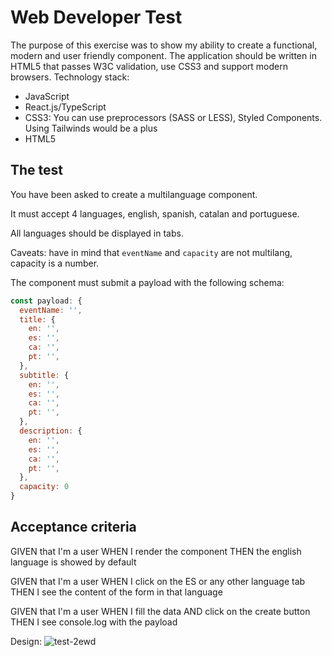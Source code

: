 # Web Developer Test

The purpose of this exercise was to show my ability to create a functional, modern and user friendly component. The application should be written in HTML5 that passes W3C validation, use CSS3 and support modern browsers. Technology stack:
- JavaScript
- React.js/TypeScript
- CSS3: You can use preprocessors (SASS or LESS), Styled Components. Using Tailwinds would be a plus
- HTML5
  
## The test

You have been asked to create a multilanguage component.

It must accept 4 languages, english, spanish, catalan and portuguese.

All languages should be displayed in tabs.

Caveats: have in mind that `eventName` and `capacity` are not multilang, capacity is a number.

The component must submit a payload with the following schema:

```javascript
const payload: {
  eventName: '',
  title: {
    en: '', 
    es: '',
    ca: '',
    pt: '',
  },
  subtitle: {
    en: '', 
    es: '',
    ca: '',
    pt: '',
  },
  description: {
    en: '', 
    es: '',
    ca: '',
    pt: '',
  },
  capacity: 0
}
```

## Acceptance criteria

GIVEN that I'm a user
WHEN I render the component
THEN the english language is showed by default

GIVEN that I'm a user
WHEN I click on the ES or any other language tab
THEN I see the content of the form in that language

GIVEN that I'm a user
WHEN I fill the data
AND click on the create button
THEN I see console.log with the payload


Design: 
![test-2ewd](https://user-images.githubusercontent.com/84371647/166450160-e62dda12-8b99-4a6a-a5ee-83d4069f5afb.png)



